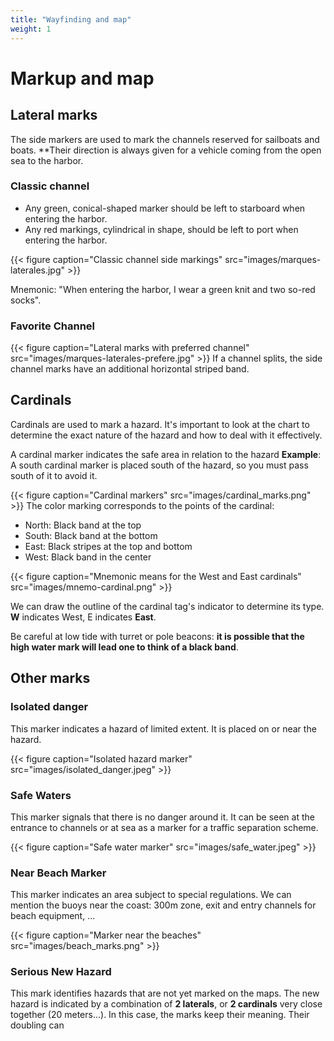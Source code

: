 ```yaml
---
title: "Wayfinding and map"
weight: 1
---
```


# Markup and map

## Lateral marks
The side markers are used to mark the channels reserved for sailboats and boats. **Their direction is always given for a vehicle coming from the open sea to the harbor.

### Classic channel

* Any green, conical-shaped marker should be left to starboard when entering the harbor.
* Any red markings, cylindrical in shape, should be left to port when entering the harbor.

{{< figure caption="Classic channel side markings" src="images/marques-laterales.jpg" >}}

Mnemonic: "When entering the harbor, I wear a green knit and two so-red socks".

### Favorite Channel
{{< figure caption="Lateral marks with preferred channel" src="images/marques-laterales-prefere.jpg" >}}
If a channel splits, the side channel marks have an additional horizontal striped band.

## Cardinals

Cardinals are used to mark a hazard. It's important to look at the chart to determine the exact nature of the hazard and how to deal with it effectively.

A cardinal marker indicates the safe area in relation to the hazard
**Example**: A south cardinal marker is placed south of the hazard, so you must pass south of it to avoid it.

{{< figure caption="Cardinal markers" src="images/cardinal_marks.png" >}}
The color marking corresponds to the points of the cardinal:

* North: Black band at the top
* South: Black band at the bottom
* East: Black stripes at the top and bottom
* West: Black band in the center

{{< figure caption="Mnemonic means for the West and East cardinals" src="images/mnemo-cardinal.png" >}}

We can draw the outline of the cardinal tag's indicator to determine its type. **W** indicates West, E indicates **East**.

Be careful at low tide with turret or pole beacons: **it is possible that the high water mark will lead one to think of a black band**.

## Other marks
### Isolated danger
This marker indicates a hazard of limited extent. It is placed on or near the hazard.

{{< figure caption="Isolated hazard marker" src="images/isolated_danger.jpeg" >}}

### Safe Waters
This marker signals that there is no danger around it. It can be seen at the entrance to channels or at sea as a marker for a traffic separation scheme.

{{< figure caption="Safe water marker" src="images/safe_water.jpeg" >}}

### Near Beach Marker
This marker indicates an area subject to special regulations. We can mention the buoys near the coast: 300m zone, exit and entry channels for beach equipment, ...

{{< figure caption="Marker near the beaches" src="images/beach_marks.png" >}}

### Serious New Hazard
This mark identifies hazards that are not yet marked on the maps.
The new hazard is indicated by a combination of **2 laterals**, or **2 cardinals** very close together (20 meters...).
In this case, the marks keep their meaning. Their doubling can